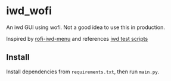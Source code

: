 # iwd_wofi

An iwd GUI using wofi. Not a good idea to use this in production.

Inspired by [rofi-iwd-menu](https://github.com/TimTinkers/rofi-iwd-menu) and references [iwd test scripts](https://git.kernel.org/pub/scm/network/wireless/iwd.git/tree/test)

## Install
Install dependencies from `requirements.txt`, then run `main.py`.